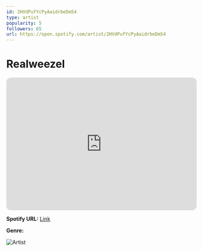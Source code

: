 ```yaml
---
id: 2HVdPufYcPyAaidrbeDm54
type: artist
popularity: 5
followers: 65
url: https://open.spotify.com/artist/2HVdPufYcPyAaidrbeDm54
---
```

# Realweezel

<iframe style="border-radius:12px" src="https://open.spotify.com/embed/artist/2HVdPufYcPyAaidrbeDm54" width="100%" height="352" frameBorder="0" allowfullscreen="" allow="autoplay; clipboard-write; encrypted-media; fullscreen; picture-in-picture" loading="lazy"></iframe>

**Spotify URL:** [Link](https://open.spotify.com/artist/2HVdPufYcPyAaidrbeDm54)

**Genre:** 

![Artist](https://i.scdn.co/image/ab6761610000e5ebaa8c4de73ed20a97f6e2c87e)
